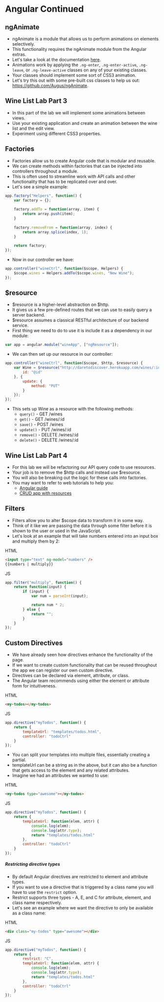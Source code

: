 # Angular Continued

## ngAnimate

- ngAnimate is a module that allows us to perform animations on elements selectively.
- This functionality requires the ngAnimate module from the Angular extras.
- Let's take a look at the documentation [here](https://docs.angularjs.org/api/ngAnimate/).
- Animations work by applying the `.ng-enter`, `.ng-enter-active`, `.ng-leave`, or `.ng-leave-active` classes on any of your existing classes.
- Your classes should implement some sort of CSS3 animation.
- Let's try this out with some pre-built css classes to help us out: https://github.com/Augus/ngAnimate.

## Wine List Lab Part 3

- In this part of the lab we will implement some animations between views.
- Use your existing application and create an animation between the wine list and the edit view.
- Experiment using different CSS3 properties.

## Factories

- Factories allow us to create Angular code that is modular and reusable.
- We can create methods within factories that can be injected into controllers throughout a module.
- This is often used to streamline work with API calls and other functionality that has to be replicated over and over.
- Let's see a simple example:

```javascript
app.factory("Helpers", function() {
	var factory = {};
	
	factory.addTo = function(array, item) {
		return array.push(item);
	}
	
	factory.removeFrom = function(array, index) {
		return array.splice(index, 1);
	}
	
	return factory;
});
```

- Now in our controller we have:

```javascript
app.controller("wineCtrl", function($scope, Helpers) {
	$scope.wines = Helpers.addTo($scope.wines, "New Wine");
});
```

## $resource

- $resource is a higher-level abstraction on $http.
- It gives us a few pre-defined routes that we can use to easily query a server backend.
- $resource assumes a classical RESTful architecture of our backend service.
- First thing we need to do to use it is include it as a dependency in our module:

```javascript
var app = angular.module("wineApp", ["ngResource"]);
```

- We can then set up our resource in our controller:

```javascript
app.controller("wineCtrl", function($scope, $http, $resource) {
	var Wine = $resource("http://daretodiscover.herokuapp.com/wines/:id", {
		id: "@id"
	}, {
		update: {
			method: "PUT"
		}
	});
});
```

- This sets up Wine as a resource with the following methods:
	- `query()` - GET /wines
	- `get()` - GET /wines/:id
	- `save()` - POST /wines
	- `update()` - PUT /wines/:id
	- `remove()` - DELETE /wines/:id
	- `delete()` - DELETE /wines/:id

## Wine List Lab Part 4

- For this lab we will be refactoring our API query code to use resources.
- Your job is to remove the $http calls and instead use $resource.
- You will also be breaking out the logic for these calls into factories.
- You may want to refer to web tutorials to help you:
	- [Angular guide](https://docs.angularjs.org/api/ngResource/service/$resource)
	- [CRUD app with resources](http://www.sitepoint.com/creating-crud-app-minutes-angulars-resource/)

## Filters

- Filters allow you to alter $scope data to transform it in some way.
- Think of it like we are passing the data through some filter before it is shown to the user or used in the JavaScript.
- Let's look at an example that will take numbers entered into an input box and multiply them by 2:

HTML

```html
<input type="text" ng-model="numbers" />
{{numbers | multiply}}
```

JS

```javascript
app.filter("multiply", function() {
	return function(input) {
		if (input) {
			var num = parseInt(input);

			return num * 2;
		} else {
			return "";
		}
	}
});
```

## Custom Directives

- We have already seen how directives enhance the functionality of the page.
- If we want to create custom functionality that can be reused throughout the app we can register our own custom directive.
- Directives can be declared via element, attribute, or class.
- The Angular team recommends using either the element or attribute form for intuitiveness.

HTML

```html
<my-todos></my-todos>
```

JS

```javascript
app.directive("myTodos", function() {
	return {
		templateUrl: "templates/todos.html",
		controller: "todoCtrl"
	}
});
```

- You can split your templates into multiple files, essentially creating a partial.
- templateUrl can be a string as in the above, but it can also be a function that gets access to the element and any related attributes.
- Imagine we had an attributes we wanted to use:

HTML

```html
<my-todos type="awesome"></my-todos>
```

JS

```javascript
app.directive("myTodos", function() {
	return {
		templateUrl: function(elem, attr) {
			console.log(elem);
			console.log(attr.type);
			return "templates/todos.html"
		},
		controller: "todoCtrl"
	}
});
```

##### Restricting directive types

- By default Angular directives are restricted to element and attribute types.
- If you want to use a directive that is triggered by a class name you will have to use the `restrict` option.
- Restrict supports three types - A, E, and C for attribute, element, and class name respectively.
- Let's see an example where we want the directive to only be available as a class name:

HTML

```html
<div class="my-todos" type="awesome"></div>
```

JS

```javascript
app.directive("myTodos", function() {
	return {
		restrict: "C",
		templateUrl: function(elem, attr) {
			console.log(elem);
			console.log(attr.type);
			return "templates/todos.html"
		},
		controller: "todoCtrl"
	}
});
```